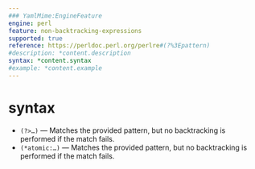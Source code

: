 ```yaml
---
### YamlMime:EngineFeature
engine: perl
feature: non-backtracking-expressions
supported: true
reference: https://perldoc.perl.org/perlre#(?%3Epattern)
#description: *content.description
syntax: *content.syntax
#example: *content.example
---
```

# syntax
- `(?>…)` &mdash; Matches the provided pattern, but no backtracking is performed if the match fails.
- `(*atomic:…)` &mdash; Matches the provided pattern, but no backtracking is performed if the match fails.